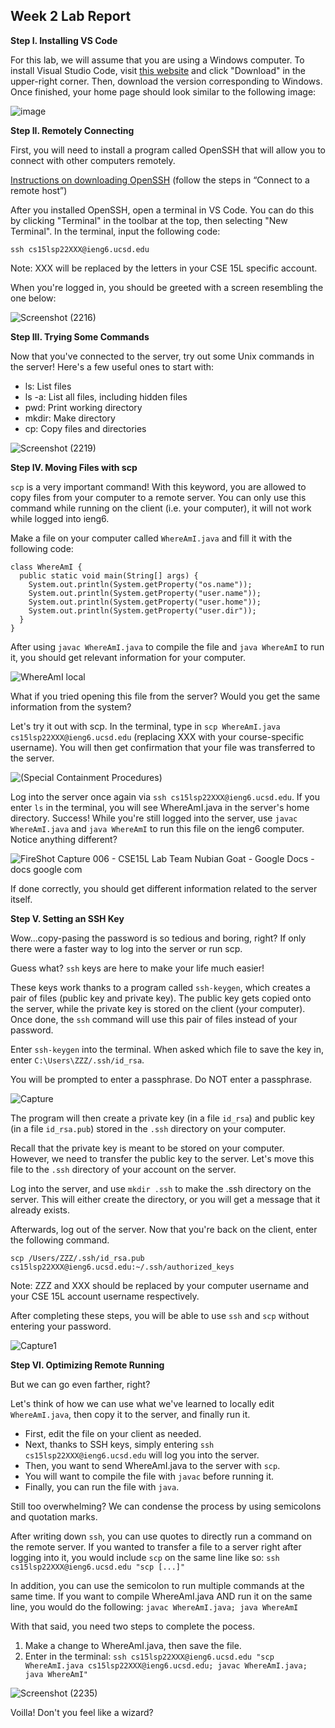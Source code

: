 ## Week 2 Lab Report

**Step I. Installing VS Code**

For this lab, we will assume that you are using a Windows computer. To install Visual Studio Code, visit [this website](https://code.visualstudio.com/) and click "Download" in the upper-right corner. Then, download the version corresponding to Windows. Once finished, your home page should look similar to the following image:

![image](https://user-images.githubusercontent.com/90715607/162271397-4a899b84-d223-45ad-8903-a2747bad4460.png)

**Step II. Remotely Connecting**

First, you will need to install a program called OpenSSH that will allow you to connect with other computers remotely.

[Instructions on downloading OpenSSH](https://docs.microsoft.com/en-us/windows-server/administration/openssh/openssh_install_firstuse) (follow the steps in “Connect to a remote host”)

After you installed OpenSSH, open a terminal in VS Code. You can do this by clicking "Terminal" in the toolbar at the top, then selecting "New Terminal". In the terminal, input the following code:

`ssh cs15lsp22XXX@ieng6.ucsd.edu`

Note: XXX will be replaced by the letters in your CSE 15L specific account.

When you're logged in, you should be greeted with a screen resembling the one below:

![Screenshot (2216)](https://user-images.githubusercontent.com/90715607/162501484-3ca485d7-f8fa-4641-a0b3-0d538cf221be.png)

**Step III. Trying Some Commands**

Now that you've connected to the server, try out some Unix commands in the server! Here's a few useful ones to start with:

* ls: List files
* ls -a: List all files, including hidden files
* pwd: Print working directory
* mkdir: Make directory
* cp: Copy files and directories

![Screenshot (2219)](https://user-images.githubusercontent.com/90715607/162506667-9876706d-4f78-49d1-b270-503cf82f6466.png)

**Step IV. Moving Files with scp**

`scp` is a very important command! With this keyword, you are allowed to copy files from your computer to a remote server. You can only use this command while running on the client (i.e. your computer), it will not work while logged into ieng6.

Make a file on your computer called `WhereAmI.java` and fill it with the following code:

```
class WhereAmI {
  public static void main(String[] args) {
    System.out.println(System.getProperty("os.name"));
    System.out.println(System.getProperty("user.name"));
    System.out.println(System.getProperty("user.home"));
    System.out.println(System.getProperty("user.dir"));
  }
}
```

After using `javac WhereAmI.java` to compile the file and `java WhereAmI` to run it, you should get relevant information for your computer.

![WhereAmI local](https://user-images.githubusercontent.com/90715607/162533785-5f66141a-9211-4e89-a60c-7e606e0e2092.png)

What if you tried opening this file from the server? Would you get the same information from the system?

Let's try it out with scp. In the terminal, type in `scp WhereAmI.java cs15lsp22XXX@ieng6.ucsd.edu` (replacing XXX with your course-specific username). You will then get confirmation that your file was transferred to the server.

![(Special Containment Procedures)](https://user-images.githubusercontent.com/90715607/162534605-d2638149-47c5-4b89-a2b4-6421c9d842d7.png)

Log into the server once again via `ssh cs15lsp22XXX@ieng6.ucsd.edu`. If you enter `ls` in the terminal, you will see WhereAmI.java in the server's home directory. Success! While you're still logged into the server, use `javac WhereAmI.java` and `java WhereAmI` to run this file on the ieng6 computer. Notice anything different?

![FireShot Capture 006 - CSE15L Lab Team Nubian Goat - Google Docs - docs google com](https://user-images.githubusercontent.com/90715607/162535392-f41051ca-7360-4840-881f-172834c8de12.png)

If done correctly, you should get different information related to the server itself.

**Step V. Setting an SSH Key**

Wow...copy-pasing the password is so tedious and boring, right? If only there were a faster way to log into the server or run scp.

Guess what? `ssh` keys are here to make your life much easier!

These keys work thanks to a program called `ssh-keygen`, which creates a pair of files (public key and private key). The public key gets copied onto the server, while the private key is stored on the client (your computer). Once done, the `ssh` command will use this pair of files instead of your password.

Enter `ssh-keygen` into the terminal. When asked which file to save the key in, enter `C:\Users\ZZZ/.ssh/id_rsa`.

You will be prompted to enter a passphrase. Do NOT enter a passphrase.

![Capture](https://user-images.githubusercontent.com/90715607/162536456-f49119b7-d938-4b3e-ac8d-1023e51e584c.PNG)

The program will then create a private key (in a file `id_rsa`) and public key (in a file `id_rsa.pub`) stored in the `.ssh` directory on your computer.

Recall that the private key is meant to be stored on your computer. However, we need to transfer the public key to the server. Let's move this file to the `.ssh` directory of your account on the server.

Log into the server, and use `mkdir .ssh` to make the .ssh directory on the server. This will either create the directory, or you will get a message that it already exists.

Afterwards, log out of the server. Now that you're back on the client, enter the following command.

`scp /Users/ZZZ/.ssh/id_rsa.pub cs15lsp22XXX@ieng6.ucsd.edu:~/.ssh/authorized_keys`

Note: ZZZ and XXX should be replaced by your computer username and your CSE 15L account username respectively.

After completing these steps, you will be able to use `ssh` and `scp` without entering your password.

![Capture1](https://user-images.githubusercontent.com/90715607/162630381-613f1ccb-0e07-4db8-9e68-3211c1c50bec.PNG)

**Step VI. Optimizing Remote Running**

But we can go even farther, right?

Let's think of how we can use what we've learned to locally edit `WhereAmI.java`, then copy it to the server, and finally run it.

* First, edit the file on your client as needed.
* Next, thanks to SSH keys, simply entering `ssh cs15lsp22XXX@ieng6.ucsd.edu` will log you into the server.
* Then, you want to send WhereAmI.java to the server with `scp`.
* You will want to compile the file with `javac` before running it.
* Finally, you can run the file with `java`.

Still too overwhelming? We can condense the process by using semicolons and quotation marks.

After writing down `ssh`, you can use quotes to directly run a command on the remote server. If you wanted to transfer a file to a server right after logging into it, you would include `scp` on the same line like so: `ssh cs15lsp22XXX@ieng6.ucsd.edu "scp [...]"`

In addition, you can use the semicolon to run multiple commands at the same time. If you want to compile WhereAmI.java AND run it on the same line, you would do the following: `javac WhereAmI.java; java WhereAmI`

With that said, you need two steps to complete the pocess.
1. Make a change to WhereAmI.java, then save the file.
2. Enter in the terminal: `ssh cs15lsp22XXX@ieng6.ucsd.edu "scp WhereAmI.java cs15lsp22XXX@ieng6.ucsd.edu; javac WhereAmI.java; java WhereAmI"`

![Screenshot (2235)](https://user-images.githubusercontent.com/90715607/162645615-7954c19c-b605-43e5-a0d2-20997b6a46f1.png)

Voilla! Don't you feel like a wizard?
